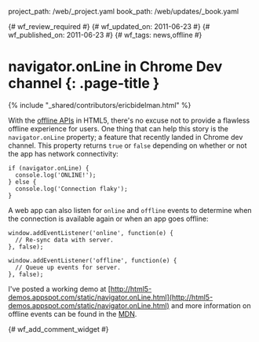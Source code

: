 project_path: /web/_project.yaml
book_path: /web/updates/_book.yaml

{# wf_review_required #}
{# wf_updated_on: 2011-06-23 #}
{# wf_published_on: 2011-06-23 #}
{# wf_tags: news,offline #}

# navigator.onLine in Chrome Dev channel {: .page-title }

{% include "_shared/contributors/ericbidelman.html" %}


With the [offline APIs](http://www.html5rocks.com/features/offline) in HTML5, there's no excuse not to provide a flawless offline experience for users. One thing that can help this story is the `navigator.onLine` property; a feature that recently landed in Chrome dev channel. This property returns `true` or `false` depending on whether or not the app has network connectivity:


    if (navigator.onLine) {
      console.log('ONLINE!');
    } else {
      console.log('Connection flaky');
    }
    

A web app can also listen for `online` and `offline` events to determine when the connection is available again or when an app goes offline:


    window.addEventListener('online', function(e) {
      // Re-sync data with server.
    }, false);
    
    window.addEventListener('offline', function(e) {
      // Queue up events for server.
    }, false);
    

I've posted a working demo at [http://html5-demos.appspot.com/static/navigator.onLine.html](http://html5-demos.appspot.com/static/navigator.onLine.html) and more information on offline events can be found in the [MDN](https://developer.mozilla.org/en/Online_and_offline_events).


{# wf_add_comment_widget #}
